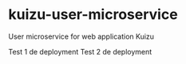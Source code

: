 # kuizu-user-microservice
User microservice for web application Kuizu

Test 1 de deployment
Test 2 de deployment